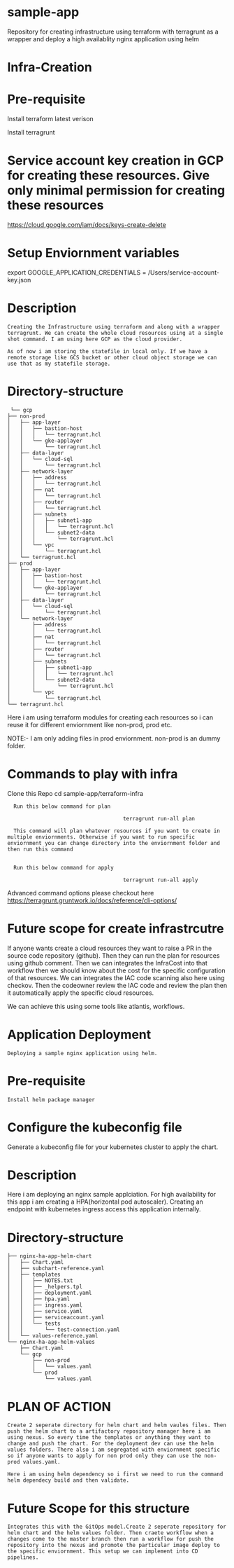 # sample-app
Repository for creating infrastructure using terraform with terragrunt as a wrapper and deploy a high availablity nginx application using helm

# Infra-Creation

   # Pre-requisite

   Install terraform latest verison
   
   Install terragrunt

   # Service account key creation in GCP for creating these resources. Give only minimal permission for creating these resources
   
   https://cloud.google.com/iam/docs/keys-create-delete

   # Setup Enviornment variables 

   export GOOGLE_APPLICATION_CREDENTIALS = /Users/service-account-key.json 

   # Description

    Creating the Infrastructure using terraform and along with a wrapper terragrunt. We can create the whole cloud resources using at a single shot command. I am using here GCP as the cloud provider.

    As of now i am storing the statefile in local only. If we have a remote storage like GCS bucket or other cloud object storage we can use that as my statefile storage.

   # Directory-structure
     
     └── gcp
    ├── non-prod
    │   ├── app-layer
    │   │   ├── bastion-host
    │   │   │   └── terragrunt.hcl
    │   │   └── gke-applayer
    │   │       └── terragrunt.hcl
    │   ├── data-layer
    │   │   └── cloud-sql
    │   │       └── terragrunt.hcl
    │   ├── network-layer
    │   │   ├── address
    │   │   │   └── terragrunt.hcl
    │   │   ├── nat
    │   │   │   └── terragrunt.hcl
    │   │   ├── router
    │   │   │   └── terragrunt.hcl
    │   │   ├── subnets
    │   │   │   ├── subnet1-app
    │   │   │   │   └── terragrunt.hcl
    │   │   │   └── subnet2-data
    │   │   │       └── terragrunt.hcl
    │   │   └── vpc
    │   │       └── terragrunt.hcl
    │   └── terragrunt.hcl
    ├── prod
    │   ├── app-layer
    │   │   ├── bastion-host
    │   │   │   └── terragrunt.hcl
    │   │   └── gke-applayer
    │   │       └── terragrunt.hcl
    │   ├── data-layer
    │   │   └── cloud-sql
    │   │       └── terragrunt.hcl
    │   └── network-layer
    │       ├── address
    │       │   └── terragrunt.hcl
    │       ├── nat
    │       │   └── terragrunt.hcl
    │       ├── router
    │       │   └── terragrunt.hcl
    │       ├── subnets
    │       │   ├── subnet1-app
    │       │   │   └── terragrunt.hcl
    │       │   └── subnet2-data
    │       │       └── terragrunt.hcl
    │       └── vpc
    │           └── terragrunt.hcl
    └── terragrunt.hcl

Here i am using terraform modules for creating each resources so i can reuse it for different enviornment like non-prod, prod etc. 

NOTE:- I am only adding files in prod enviornment. non-prod is an dummy folder.




# Commands to play with infra

Clone this Repo
cd sample-app/terraform-infra

      Run this below command for plan 

                                         terragrunt run-all plan
      
      This command will plan whatever resources if you want to create in multiple enviornments. Otherwise if you want to run specific enviornment you can change directory into the enviornment folder and then run this command

      
      Run this below command for apply

                                         terragrunt run-all apply

Advanced command options please checkout here
https://terragrunt.gruntwork.io/docs/reference/cli-options/


# Future scope for create infrastrcutre

If anyone wants create a cloud resources they want to raise a PR in the source code repository (github). Then they can run the plan for resources using github comment. Then we can integrates the InfraCost into that workflow then we should know about the cost for the specific configuration of that resources. We can integrates the IAC code scanning also here using checkov. Then the codeowner review the IAC code and review the plan then it automatically apply the specific cloud resources.

We can achieve this using some tools like atlantis, workflows.



# Application Deployment

    Deploying a sample nginx application using helm.

  # Pre-requisite

    Install helm package manager

  # Configure the kubeconfig file

   Generate a kubeconfig file for your kubernetes cluster to apply the chart.

  # Description

   Here i am deploying an nginx sample applciation. For high availability for this app i am creating a HPA(horizontal pod autoscaler). Creating an endpoint with kubernetes ingress access this application internally.

  # Directory-structure

    ├── nginx-ha-app-helm-chart
    │   ├── Chart.yaml
    │   ├── subchart-reference.yaml
    │   ├── templates
    │   │   ├── NOTES.txt
    │   │   ├── _helpers.tpl
    │   │   ├── deployment.yaml
    │   │   ├── hpa.yaml
    │   │   ├── ingress.yaml
    │   │   ├── service.yaml
    │   │   ├── serviceaccount.yaml
    │   │   └── tests
    │   │       └── test-connection.yaml
    │   └── values-reference.yaml
    └── nginx-ha-app-helm-values
        ├── Chart.yaml
        └── gcp
            ├── non-prod
            │   └── values.yaml
            └── prod
                └── values.yaml


  # PLAN OF ACTION

    Create 2 seperate directory for helm chart and helm vaules files. Then push the helm chart to a artifactory repository manager here i am using nexus. So every time the templates or anything they want to change and push the chart. For the deployment dev can use the helm values folders. There also i am segregated with enviornment specific so if anyone wants to apply for non prod only they can use the non-prod values.yaml.

    Here i am using helm dependency so i first we need to run the command helm dependecy build and then validate.


  # Future Scope for this structure


    Integrates this with the GitOps model.Create 2 seperate repository for helm chart and the helm values folder. Then craete workflow when a changes come to the master branch then run a workflow for push the repository into the nexus and promote the particular image deploy to the specific enviornment. This setup we can implement into CD pipelines.



    

         


